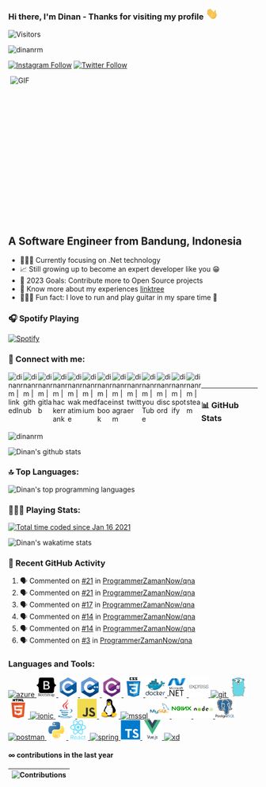 ### Hi there, I'm Dinan - Thanks for visiting my profile <img src="https://raw.githubusercontent.com/dinanrm/dinanrm/master/waving-hand.gif" width="25">

![Visitors](https://visitor-badge.glitch.me/badge?page_id=dinanrm.dinanrm)

<p align="left"><img src="https://github-profile-trophy.vercel.app/?username=dinanrm&rank=SSS,SS,S,AAA,AA,A" alt="dinanrm" /></p>

[![Instagram Follow](https://img.shields.io/badge/FOLLOW%20%40DINAN__RM-1.5K-ff69b4?style=for-the-badge&logo=instagram)][instagram]
[![Twitter Follow](https://img.shields.io/twitter/follow/dinanrm?color=1DA1F2&logo=twitter&style=for-the-badge)](https://twitter.com/intent/follow?original_referer=https%3A%2F%2Fgithub.com%2Fdinanrm&screen_name=dinanrm)

<img align="right" alt="GIF" src="https://raw.githubusercontent.com/dinanrm/dinanrm/master/code.gif?raw=true" width="500" height="320" />

## A Software Engineer from Bandung, Indonesia

<!-- - 📚 Currently learning everything 🤣 -->
- 👨🏻‍💻 Currently focusing on .Net technology
- 📈 Still growing up to become an expert developer like you 😁
- 🎯 2023 Goals: Contribute more to Open Source projects
- 📄 Know more about my experiences [linktree][linktree]
- 🏃🏻‍♂️ Fun fact: I love to run and play guitar in my spare time 🎸


### 🎧 Spotify Playing 

[![Spotify](https://github-readme-spotify.dinanrm.vercel.app/api/spotify-playing)][spotify]

### 🔗 Connect with me:

[<img align="left" alt="dinanrm | linkedIn" width="30px" src="https://img.icons8.com/fluent/48/000000/linkedin.png" />][linkedin]
[<img align="left" alt="dinanrm | github" width="30px" src="https://img.icons8.com/fluent/48/000000/github.png" />][github]
[<img align="left" alt="dinanrm | gitlab" width="30px" src="https://img.icons8.com/color/48/000000/gitlab.png" />][gitlab]
[<img align="left" alt="dinanrm | hackerrank" width="30px" src="https://img.icons8.com/windows/48/228B22/hackerrank.png" />][hackerrank]
[<img align="left" alt="dinanrm | wakatime" width="30px" src="https://img.icons8.com/fluent/48/000000/code.png" />][wakatime]
[<img align="left" alt="dinanrm | medium" width="30px" src="https://img.icons8.com/color/48/000000/medium.png" />][medium]
[<img align="left" alt="dinanrm | facebook" width="30px" src="https://img.icons8.com/fluent/48/000000/facebook-new.png" />][facebook]
[<img align="left" alt="dinanrm | instagram" width="30px" src="https://img.icons8.com/fluent/48/000000/instagram-new.png" />][instagram]
[<img align="left" alt="dinanrm | twitter" width="30px" src="https://img.icons8.com/fluent/48/000000/twitter.png" />][twitter]
[<img align="left" alt="dinanrm | youTube" width="30px" src="https://img.icons8.com/color/48/000000/youtube-play.png" />][youtube]
[<img align="left" alt="dinanrm | discord" width="30px" src="https://img.icons8.com/fluent/48/000000/discord.png" />][discord]
[<img align="left" alt="dinanrm | spotify" width="30px" src="https://img.icons8.com/fluent/48/000000/spotify.png" />][spotify]
[<img align="left" alt="dinanrm | steam" width="30px" src="https://img.icons8.com/fluent/48/000000/steam.png" />][steam]

<br>

---

### 📊 GitHub Stats
<p><img align="center" src="https://github-readme-streak-stats.herokuapp.com/?user=dinanrm&theme=dark" alt="dinanrm" /></p>

![Dinan's github stats](https://github-readme-stats.vercel.app/api?username=dinanrm&show_icons=true&theme=react&count_private=true&include_all_commits=true)


### 🔝 Top Languages:
![Dinan's top programming languages](https://github-readme-stats.vercel.app/api/top-langs/?username=dinanrm&langs_count=10&layout=compact&theme=dark)


### 👨🏻‍💻 Playing Stats:
<a href="https://wakatime.com/@3e239ab4-578d-4a98-a734-51564ad35dd1">
  <img src="https://wakatime.com/badge/user/3e239ab4-578d-4a98-a734-51564ad35dd1.svg" alt="Total time coded since Jan 16 2021" />
</a>

![Dinan's wakatime stats](https://github-readme-stats.vercel.app/api/wakatime?username=@dinanrm&layout=compact&theme=dark)


### 📍 Recent GitHub Activity
<!--START_SECTION:activity-->
1. 🗣 Commented on [#21](https://github.com/ProgrammerZamanNow/qna/issues/21) in [ProgrammerZamanNow/qna](https://github.com/ProgrammerZamanNow/qna)
2. 🗣 Commented on [#21](https://github.com/ProgrammerZamanNow/qna/issues/21) in [ProgrammerZamanNow/qna](https://github.com/ProgrammerZamanNow/qna)
3. 🗣 Commented on [#17](https://github.com/ProgrammerZamanNow/qna/issues/17) in [ProgrammerZamanNow/qna](https://github.com/ProgrammerZamanNow/qna)
4. 🗣 Commented on [#14](https://github.com/ProgrammerZamanNow/qna/issues/14) in [ProgrammerZamanNow/qna](https://github.com/ProgrammerZamanNow/qna)
5. 🗣 Commented on [#14](https://github.com/ProgrammerZamanNow/qna/issues/14) in [ProgrammerZamanNow/qna](https://github.com/ProgrammerZamanNow/qna)
6. 🗣 Commented on [#3](https://github.com/ProgrammerZamanNow/qna/issues/3) in [ProgrammerZamanNow/qna](https://github.com/ProgrammerZamanNow/qna)
<!--END_SECTION:activity-->

<h3 align="left">Languages and Tools:</h3>
<p align="left"> <a href="https://azure.microsoft.com/en-in/" target="_blank"> <img src="https://www.vectorlogo.zone/logos/microsoft_azure/microsoft_azure-icon.svg" alt="azure" width="40" height="40"/> </a> <a href="https://getbootstrap.com" target="_blank"> <img src="https://raw.githubusercontent.com/devicons/devicon/master/icons/bootstrap/bootstrap-plain-wordmark.svg" alt="bootstrap" width="40" height="40"/> </a> <a href="https://www.cprogramming.com/" target="_blank"> <img src="https://raw.githubusercontent.com/devicons/devicon/master/icons/c/c-original.svg" alt="c" width="40" height="40"/> </a> <a href="https://www.w3schools.com/cpp/" target="_blank"> <img src="https://raw.githubusercontent.com/devicons/devicon/master/icons/cplusplus/cplusplus-original.svg" alt="cplusplus" width="40" height="40"/> </a> <a href="https://www.w3schools.com/cs/" target="_blank"> <img src="https://raw.githubusercontent.com/devicons/devicon/master/icons/csharp/csharp-original.svg" alt="csharp" width="40" height="40"/> </a> <a href="https://www.w3schools.com/css/" target="_blank"> <img src="https://raw.githubusercontent.com/devicons/devicon/master/icons/css3/css3-original-wordmark.svg" alt="css3" width="40" height="40"/> </a> <a href="https://www.docker.com/" target="_blank"> <img src="https://raw.githubusercontent.com/devicons/devicon/master/icons/docker/docker-original-wordmark.svg" alt="docker" width="40" height="40"/> </a> <a href="https://dotnet.microsoft.com/" target="_blank"> <img src="https://raw.githubusercontent.com/devicons/devicon/master/icons/dot-net/dot-net-original-wordmark.svg" alt="dotnet" width="40" height="40"/> </a> <a href="https://expressjs.com" target="_blank"> <img src="https://raw.githubusercontent.com/devicons/devicon/master/icons/express/express-original-wordmark.svg" alt="express" width="40" height="40"/> </a> <a href="https://git-scm.com/" target="_blank"> <img src="https://www.vectorlogo.zone/logos/git-scm/git-scm-icon.svg" alt="git" width="40" height="40"/> </a> <a href="https://golang.org" target="_blank"> <img src="https://raw.githubusercontent.com/devicons/devicon/master/icons/go/go-original.svg" alt="go" width="40" height="40"/> </a> <a href="https://www.w3.org/html/" target="_blank"> <img src="https://raw.githubusercontent.com/devicons/devicon/master/icons/html5/html5-original-wordmark.svg" alt="html5" width="40" height="40"/> </a> <a href="https://ionicframework.com" target="_blank"> <img src="https://upload.wikimedia.org/wikipedia/commons/d/d1/Ionic_Logo.svg" alt="ionic" width="40" height="40"/> </a> <a href="https://www.java.com" target="_blank"> <img src="https://raw.githubusercontent.com/devicons/devicon/master/icons/java/java-original.svg" alt="java" width="40" height="40"/> </a> <a href="https://developer.mozilla.org/en-US/docs/Web/JavaScript" target="_blank"> <img src="https://raw.githubusercontent.com/devicons/devicon/master/icons/javascript/javascript-original.svg" alt="javascript" width="40" height="40"/> </a> <a href="https://www.linux.org/" target="_blank"> <img src="https://raw.githubusercontent.com/devicons/devicon/master/icons/linux/linux-original.svg" alt="linux" width="40" height="40"/> </a> <a href="https://www.microsoft.com/en-us/sql-server" target="_blank"> <img src="https://cdn.worldvectorlogo.com/logos/microsoft-sql-server.svg" alt="mssql" width="40" height="40"/> </a> <a href="https://www.mysql.com/" target="_blank"> <img src="https://raw.githubusercontent.com/devicons/devicon/master/icons/mysql/mysql-original-wordmark.svg" alt="mysql" width="40" height="40"/> </a> <a href="https://www.nginx.com" target="_blank"> <img src="https://raw.githubusercontent.com/devicons/devicon/master/icons/nginx/nginx-original.svg" alt="nginx" width="40" height="40"/> </a> <a href="https://nodejs.org" target="_blank"> <img src="https://raw.githubusercontent.com/devicons/devicon/master/icons/nodejs/nodejs-original-wordmark.svg" alt="nodejs" width="40" height="40"/> </a> <a href="https://www.postgresql.org" target="_blank"> <img src="https://raw.githubusercontent.com/devicons/devicon/master/icons/postgresql/postgresql-original-wordmark.svg" alt="postgresql" width="40" height="40"/> </a> <a href="https://postman.com" target="_blank"> <img src="https://www.vectorlogo.zone/logos/getpostman/getpostman-icon.svg" alt="postman" width="40" height="40"/> </a> <a href="https://www.python.org" target="_blank"> <img src="https://raw.githubusercontent.com/devicons/devicon/master/icons/python/python-original.svg" alt="python" width="40" height="40"/> </a> <a href="https://reactjs.org/" target="_blank"> <img src="https://raw.githubusercontent.com/devicons/devicon/master/icons/react/react-original-wordmark.svg" alt="react" width="40" height="40"/> </a> <a href="https://spring.io/" target="_blank"> <img src="https://www.vectorlogo.zone/logos/springio/springio-icon.svg" alt="spring" width="40" height="40"/> </a> <a href="https://www.typescriptlang.org/" target="_blank"> <img src="https://raw.githubusercontent.com/devicons/devicon/master/icons/typescript/typescript-original.svg" alt="typescript" width="40" height="40"/> </a> <a href="https://vuejs.org/" target="_blank"> <img src="https://raw.githubusercontent.com/devicons/devicon/master/icons/vuejs/vuejs-original-wordmark.svg" alt="vuejs" width="40" height="40"/> </a> <a href="https://www.adobe.com/products/xd.html" target="_blank"> <img src="https://cdn.worldvectorlogo.com/logos/adobe-xd.svg" alt="xd" width="40" height="40"/> </a> </p>

#### ∞ contributions in the last year

| <img src="https://raw.githubusercontent.com/nilfalse/nilfalse/master/contributions.gif" alt="Contributions" width="722px" height="112px" /> |
| --

[cv]: https://bit.ly/CVDinan
[linktree]: https://linktr.ee/dinanrm

[linkedin]: https://linkedin.com/in/dinanrm
[github]: https://github.com/dinanrm
[gitlab]: https://gitlab.com/dinanrm
[hackerrank]: https://www.hackerrank.com/dinanrm
[wakatime]: https://wakatime.com/@dinanrm

[medium]: https://medium.com/@dinanrm
[facebook]: https://facebook.com/dinanrm21
[instagram]: https://instagram.com/dinan_rm
[twitter]: https://twitter.com/dinanrm
[spotify]: https://open.spotify.com/user/dinan_rm
[youtube]: https://youtube.com/dinanranggamaulana

[discord]: http://discord.com/channels/dinanrm#1868
[steam]: https://steamcommunity.com/id/dinanrm
